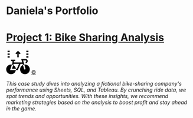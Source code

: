 # Daniela's Portfolio

# [Project 1: Bike Sharing Analysis](https://github.com/danielamartinho/Case-Study-Cyclistic-Bike-Sharing-)

![bike-lane](assets/bike-lane.png) <a href="https://www.flaticon.com/free-icons/bike-lane" title="bike lane icons">©</a>

*This case study dives into analyzing a fictional bike-sharing company's performance using Sheets, SQL, and Tableau. By crunching ride data, we spot trends and opportunities. With these insights, we recommend marketing strategies based on the analysis to boost profit and stay ahead in the game.*


